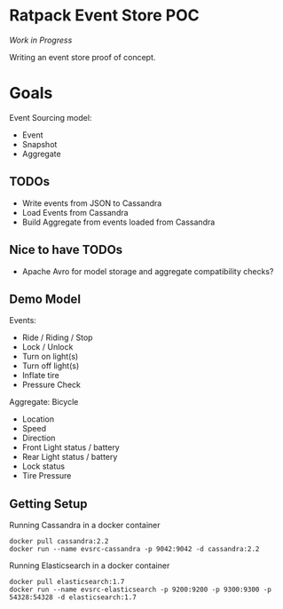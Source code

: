 # Ratpack Event Store POC

*Work in Progress*

Writing an event store proof of concept.

# Goals

Event Sourcing model:

* Event
* Snapshot
* Aggregate

## TODOs

* Write events from JSON to Cassandra
* Load Events from Cassandra
* Build Aggregate from events loaded from Cassandra

## Nice to have TODOs
* Apache Avro for model storage and aggregate compatibility checks?

## Demo Model

Events:
 * Ride / Riding / Stop
 * Lock / Unlock
 * Turn on light(s)
 * Turn off light(s)
 * Inflate tire
 * Pressure Check

Aggregate: Bicycle
 * Location
 * Speed
 * Direction
 * Front Light status / battery
 * Rear Light status / battery
 * Lock status
 * Tire Pressure

## Getting Setup

Running Cassandra in a docker container

    docker pull cassandra:2.2
    docker run --name evsrc-cassandra -p 9042:9042 -d cassandra:2.2

Running Elasticsearch in a docker container

    docker pull elasticsearch:1.7
    docker run --name evsrc-elasticsearch -p 9200:9200 -p 9300:9300 -p 54328:54328 -d elasticsearch:1.7



